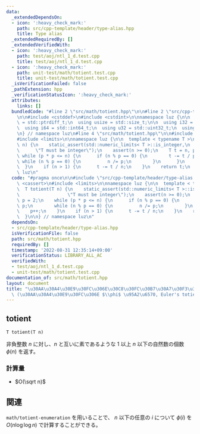 ```yaml
---
data:
  _extendedDependsOn:
  - icon: ':heavy_check_mark:'
    path: src/cpp-template/header/type-alias.hpp
    title: Type alias
  _extendedRequiredBy: []
  _extendedVerifiedWith:
  - icon: ':heavy_check_mark:'
    path: test/aoj/ntl_1_d.test.cpp
    title: test/aoj/ntl_1_d.test.cpp
  - icon: ':heavy_check_mark:'
    path: unit-test/math/totient.test.cpp
    title: unit-test/math/totient.test.cpp
  _isVerificationFailed: false
  _pathExtension: hpp
  _verificationStatusIcon: ':heavy_check_mark:'
  attributes:
    links: []
  bundledCode: "#line 2 \"src/math/totient.hpp\"\n\n#line 2 \"src/cpp-template/header/type-alias.hpp\"\
    \n\n#include <cstddef>\n#include <cstdint>\n\nnamespace luz {\n\n  using isize\
    \ = std::ptrdiff_t;\n  using usize = std::size_t;\n\n  using i32 = std::int32_t;\n\
    \  using i64 = std::int64_t;\n  using u32 = std::uint32_t;\n  using u64 = std::uint64_t;\n\
    \n} // namespace luz\n#line 4 \"src/math/totient.hpp\"\n\n#include <cassert>\n\
    #include <limits>\n\nnamespace luz {\n\n  template < typename T >\n  T totient(T\
    \ n) {\n    static_assert(std::numeric_limits< T >::is_integer,\n            \
    \      \"T must be integer\");\n    assert(n >= 0);\n    T t = n, p = 2;\n   \
    \ while (p * p <= n) {\n      if (n % p == 0) {\n        t -= t / p;\n       \
    \ while (n % p == 0) {\n          n /= p;\n        }\n      }\n      p++;\n  \
    \  }\n    if (n > 1) {\n      t -= t / n;\n    }\n    return t;\n  }\n\n} // namespace\
    \ luz\n"
  code: "#pragma once\n\n#include \"src/cpp-template/header/type-alias.hpp\"\n\n#include\
    \ <cassert>\n#include <limits>\n\nnamespace luz {\n\n  template < typename T >\n\
    \  T totient(T n) {\n    static_assert(std::numeric_limits< T >::is_integer,\n\
    \                  \"T must be integer\");\n    assert(n >= 0);\n    T t = n,\
    \ p = 2;\n    while (p * p <= n) {\n      if (n % p == 0) {\n        t -= t /\
    \ p;\n        while (n % p == 0) {\n          n /= p;\n        }\n      }\n  \
    \    p++;\n    }\n    if (n > 1) {\n      t -= t / n;\n    }\n    return t;\n\
    \  }\n\n} // namespace luz\n"
  dependsOn:
  - src/cpp-template/header/type-alias.hpp
  isVerificationFile: false
  path: src/math/totient.hpp
  requiredBy: []
  timestamp: '2022-08-31 12:35:14+09:00'
  verificationStatus: LIBRARY_ALL_AC
  verifiedWith:
  - test/aoj/ntl_1_d.test.cpp
  - unit-test/math/totient.test.cpp
documentation_of: src/math/totient.hpp
layout: document
title: "\u30AA\u30A4\u30E9\u30FC\u306E\u30C8\u30FC\u30B7\u30A7\u30F3\u30C8\u95A2\u6570\
  \ (\u30AA\u30A4\u30E9\u30FC\u306E $\\phi$ \u95A2\u6570, Euler's totient function)"
---
```


## totient
```
T totient(T n)
```

非負整数 $n$ に対し、$n$ と互いに素であるような $1$ 以上 $n$ 以下の自然数の個数 $\phi (n)$ を返す。

### 計算量
- $O(\sqrt n)$

## 関連
`math/totient-enumeration` を用いることで、 $n$ 以下の任意の $i$ について $\phi(i)$ を $O(n \log \log n)$ で計算することができる。
